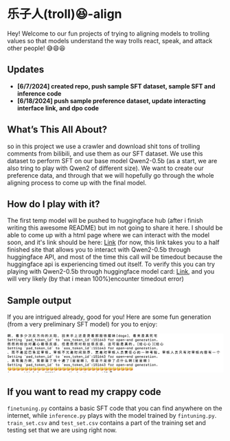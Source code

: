 
# 乐子人(troll)😆-align

Hey! Welcome to our fun projects of trying to aligning models to trolling values so that models understand the way trolls react, speak, and attack other people! 😅😄😆

## Updates

- **[6/7/2024] created repo, push sample SFT dataset, sample SFT and inference code**
- **[6/18/2024] push sample preference dataset, update interacting interface link, and dpo code**


## What’s This All About?

so in this project we use a crawler and download shit tons of trolling comments from bilibili, and use them as our SFT dataset. We use this dataset to perform SFT on our base model Qwen2-0.5b (as a start, we are also tring to play with Qwen2 of different size). We want to create our preference data, and through that we will hopefully go through the whole aligning process to come up with the final model. 

## How do I play with it?

The first temp model will be pushed to huggingface hub (after i finish writing this awesome README) but im not going to share it here. I should be able to come up with a html page where we can interact with the model soon, and it's link should be here: [Link](https://lindseyfeng.github.io/vtb/asuka_main.html) (for now, this link  takes you to a half finished site that allows you to interact with Qwen2-0.5b through huggingface API, and most of the time this call will be timedout because the huggingface api is experiencing timed out itself. To verify this you can try playing with Qwen2-0.5b through huggingface model card: [Link](https://huggingface.co/Qwen/Qwen2-0.5B?text=sds), and you will very likely (by that i mean 100%)encounter timedout error)


## Sample output

If you are intrigued already, good for you! Here are some fun generation (from a very preliminary SFT model) for you to enjoy: 

![screenshot-1](./images/1.jpg)

## If you want to read my crappy code

`finetuning.py` contains a basic SFT code that you can find anywhere on the internet, while `inference.py` plays with the model trained by `fintuning.py`. `train_set.csv` and `test_set.csv` contains a part of the training set and testing set that we are using right now. 